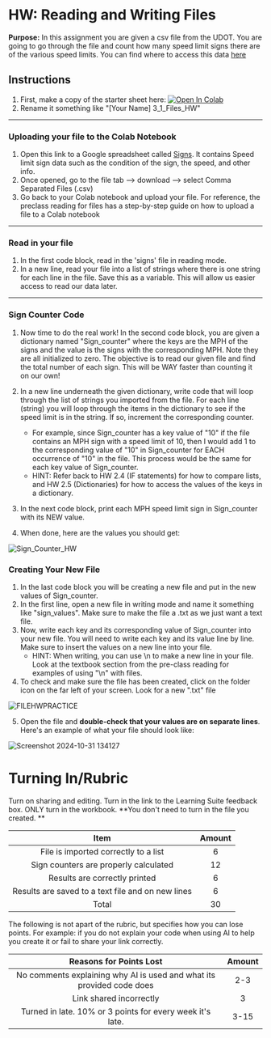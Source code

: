 #  HW: Reading and Writing Files

**Purpose:** In this assignment you are given a csv file from the UDOT. You are going to go through the file and count how many speed limit signs there are of the various speed limits. You can find where to access this data [here](https://data-uplan.opendata.arcgis.com/datasets/uplan::speed-limit-signs-1/explore?location=40.705286%2C-111.838968%2C12.49 )

## Instructions

1. First, make a copy of the starter sheet here: <a href="https://colab.research.google.com/github/byu-cce270/content/blob/main/docs/unit3/00_files/3_1_Files_HW.ipynb" target="_blank"><img src="https://colab.research.google.com/assets/colab-badge.svg" alt="Open In Colab"/></a>
2. Rename it something like "[Your Name] 3_1_Files_HW"

___

### Uploading your file to the Colab Notebook
1. Open this link to a Google spreadsheet called [Signs](https://docs.google.com/spreadsheets/d/1BZ7EEaaEOXzzgQUbLKVCEBnU4SpjnjWYlR34aQlz4F0/edit?gid=1541112318#gid=1541112318). It contains Speed limit sign data such as the condition of the sign, the speed, and other info.
2. Once opened, go to the file tab --> download --> select Comma Separated Files (.csv)
3. Go back to your Colab notebook and upload your file. For reference, the preclass reading for files has a step-by-step guide on how to upload a file to a Colab notebook

---
### Read in your file
1. In the first code block, read in the 'signs' file in reading mode.
2. In a new line, read your file into a list of strings where there is one string for each line in the file. Save this as a variable. This will allow us easier access to read our data later.

---

### Sign Counter Code
1. Now time to do the real work! In the second code block, you are given a dictionary named "Sign_counter" where the keys are the MPH of the signs and the value is the signs with the corresponding MPH. Note they are all initialized to zero. The objective is to read our given file and find the total number of each sign. This will be WAY faster than counting it on our own!
2. In a new line underneath the given dictionary, write code that will loop through the list of strings you imported from the file. For each line (string) you will loop through the items in the dictionary to see if the speed limit is in the string. If so, increment the corresponding counter. 

      - For example, since Sign_counter has a key value of "10" if the file contains an MPH sign with a speed limit of 10, then I would add 1 to the corresponding value of "10" in Sign_counter for EACH occurrence of "10" in the file. This process would be the same for each key value of Sign_counter.
     - HINT: Refer back to HW 2.4 (IF statements) for how to compare lists, and HW 2.5 (Dictionaries) for how to access the values of the keys in a dictionary.
   
3. In the next code block, print each MPH speed limit sign in Sign_counter with its NEW value.
4. When done, here are the values you should get:

![Sign_Counter_HW](https://github.com/user-attachments/assets/5c6e7b82-2895-4a98-b600-915254db8fb0)

### Creating Your New File 
1. In the last code block you will be creating a new file and put in the new values of Sign_counter.
2. In the first line, open a new file in writing mode and name it something like "sign_values". Make sure to make the file a .txt as we just want a text file.
3. Now, write each key and its corresponding value of Sign_counter into your new file. You will need to write each key and its value line by line. Make sure to insert the values on a new line into your file.
     - HINT:  When writing, you can use \n to make a new line in your file. Look at the textbook section from the pre-class reading for examples of using "\n" with files.
4. To check and make sure the file has been created, click on the folder icon on the far left of your screen. Look for a new ".txt" file
   
![FILEHWPRACTICE](https://github.com/user-attachments/assets/0eacbc96-4e6d-49be-a8d7-4aba055a4ef8)

5. Open the file and **double-check that your values are on separate lines**. Here's an example of what your file should look like:

![Screenshot 2024-10-31 134127](https://github.com/user-attachments/assets/f04fea9a-024d-4922-a118-752ea23572cc)


# Turning In/Rubric

Turn on sharing and editing. Turn in the link to the Learning Suite feedback box. ONLY turn in the workbook. **You don't need to turn in the file you created. 
**

|                      **Item**                      | **Amount** |
|:--------------------------------------------------:|:----------:|
|        File is imported correctly to a list        |     6      |
|       Sign counters are properly calculated        |     12     |
|           Results are correctly printed            |     6      |
| Results are saved to a text file  and on new lines |     6      |
|                       Total                        |     30     |

The following is not apart of the rubric, but specifies how you can lose points. For example: if you do not explain your code when using AI to help you create it or fail to share your link correctly.

|                      **Reasons for Points Lost**                      | **Amount** |  
|:---------------------------------------------------------------------:|:----------:|
| No comments explaining why AI is used and what its provided code does |    2-3     |
|                        Link shared incorrectly                        |     3      |
|       Turned in late. 10% or 3 points for every week it's late.       |    3-15    |



